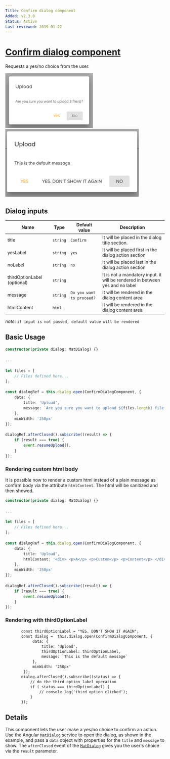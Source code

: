 ```yaml
---
Title: Confirm dialog component
Added: v2.3.0
Status: Active
Last reviewed: 2019-01-22
---
```


# [Confirm dialog component](../../../lib/core/src/lib/dialogs/confirm-dialog/confirm.dialog.ts "Defined in confirm.dialog.ts")

Requests a yes/no choice from the user.

![Confirm dialog](../../docassets/images/ConfirmDialog.png)
![Confirm dialog](../../docassets/images/ConfirmDialogYesAll.png)

## Dialog inputs

| Name | Type | Default value | Description |
| ---- | ---- | ------------- | ----------- |
| title | `string` | `Confirm` | It will be placed in the dialog title section. |
| yesLabel | `string` | `yes` | It will be placed first in the dialog action section |
| noLabel | `string` | `no` | It will be placed last in the dialog action section |
| thirdOptionLabel (optional) | `string` |  | It is not a mandatory input. it will be rendered in between yes and no label |
| message | `string` | `Do you want to proceed?` | It will be rendered in the dialog content area |
| htmlContent | `html` |  | It will be rendered in the dialog content area |

_note_: `if input is not passed, default value will be rendered`

## Basic Usage

```ts
constructor(private dialog: MatDialog) {}

...

let files = [
    // Files defined here...
];

const dialogRef = this.dialog.open(ConfirmDialogComponent, {
    data: {
        title: 'Upload',
        message: `Are you sure you want to upload ${files.length} file(s)?`
    },
    minWidth: '250px'
});

dialogRef.afterClosed().subscribe((result) => {
    if (result === true) {
        event.resumeUpload();
    }
});
```

### Rendering custom html body

It is possible now to render a custom html instead of a plain message as confirm body via the attribute `htmlContent`. The html will be sanitized and then showed. 

```ts
constructor(private dialog: MatDialog) {}

...

let files = [
    // Files defined here...
];

const dialogRef = this.dialog.open(ConfirmDialogComponent, {
    data: {
        title: 'Upload',
        htmlContent: '<div> <p>A</p> <p>Custom</p> <p>Content</p> </div>'
    },
    minWidth: '250px'
});

dialogRef.afterClosed().subscribe((result) => {
    if (result === true) {
        event.resumeUpload();
    }
});
```

### Rendering with thirdOptionLabel

           const thirdOptionLabel = "YES. DON'T SHOW IT AGAIN";
           const dialog =  this.dialog.open(ConfirmDialogComponent, {
                data: {
                    title: 'Upload',
                    thirdOptionLabel: thirdOptionLabel,
                    message: `This is the default message`
                },
                minWidth: '250px'
            });
           dialog.afterClosed().subscribe((status) => {
               // do the third option label operation
               if ( status === thirdOptionLabel) {
                   // console.log('third option clicked');
               }
           });

## Details

This component lets the user make a yes/no choice to confirm an action. Use the
Angular [`MatDialog`](https://material.angular.io/components/dialog/overview)
service to open the dialog, as shown in the example, and pass a `data` object
with properties for the `title` and `message` to show. The `afterClosed` event
of the [`MatDialog`](https://material.angular.io/components/dialog/overview)
gives you the user's choice via the `result` parameter.
